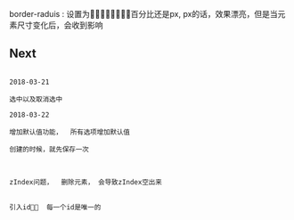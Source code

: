 border-raduis : 设置为百分比还是px, px的话，效果漂亮，但是当元素尺寸变化后，会收到影响


## Next

```

2018-03-21

选中以及取消选中

2018-03-22

增加默认值功能，  所有选项增加默认值

创建的时候，就先保存一次



zIndex问题，  删除元素， 会导致zIndex空出来


引入id，  每一个id是唯一的
```

